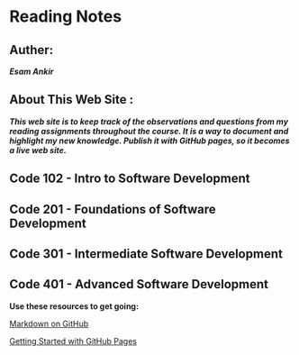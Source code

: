 # Reading Notes

## Auther:
 ***Esam Ankir***

## About This Web Site :
***This web site is to keep track of the observations and questions from my reading assignments throughout the course. It is a way to document and highlight my new knowledge. Publish it with GitHub pages, so it becomes a live web site.***

## Code 102 - Intro to Software Development

## Code 201 - Foundations of Software Development

## Code 301 - Intermediate Software Development

## Code 401 - Advanced Software Development




**Use these resources to get going:**

[Markdown on GitHub](https://docs.github.com/en/get-started/writing-on-github/getting-started-with-writing-and-formatting-on-github/basic-writing-and-formatting-syntax)

[Getting Started with GitHub Pages](https://docs.github.com/en/pages/quickstart)
